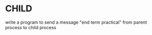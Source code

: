 # CHILD
write a program to send a message "end term practical" from parent process to child process
